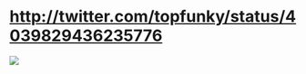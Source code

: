 <!--
id: 1579095702
link: http://tumblr.atmos.org/post/1579095702/http-twitter-com-topfunky-status-4039829436235776
slug: http-twitter-com-topfunky-status-4039829436235776
date: Sun Nov 14 2010 21:30:58 GMT-0800 (PST)
publish: 2010-11-014
tags: 
title: http://twitter.com/topfunky/status/4039829436235776
-->


http://twitter.com/topfunky/status/4039829436235776
===================================================

![](http://www.tumblr.com/photo/1280/atmos/1579095702/1/tumblr_lbwvbn0V4T1qz4sng)

